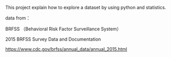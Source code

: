 This project explain how to explore a dataset by using python and statistics.


data from：

BRFSS （Behavioral Risk Factor Surveillance System）

2015 BRFSS Survey Data and Documentation

https://www.cdc.gov/brfss/annual_data/annual_2015.html